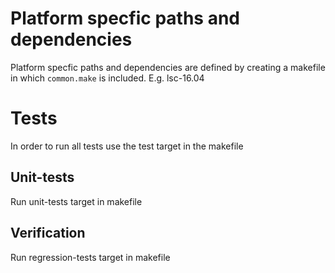 

Platform specfic paths and dependencies
=======================================

Platform specfic paths and dependencies are defined by creating a makefile in
which `common.make` is included. E.g. lsc-16.04


Tests
=====

In order to run all tests use the test target in the makefile

Unit-tests
----------

Run unit-tests target in makefile

Verification
------------

Run regression-tests target in makefile



